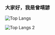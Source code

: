 ### 大家好，我是曾靖諺

![Top Langs](https://github-readme-stats.vercel.app/api/top-langs/?username=chingyen06&theme=tokyonight)

![Top Langs 2](https://github-readme-stats.vercel.app/api?username=chingyen06&theme=algolia&show_icons=true)
